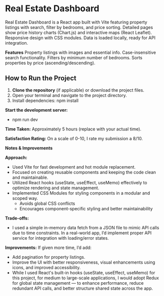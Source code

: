 # Real Estate Dashboard

Real Estate Dashboard is a React app built with Vite featuring property listings with search, filter by bedrooms, and price sorting. Detailed pages show price history charts (Chart.js) and interactive maps (React Leaflet). Responsive design with CSS modules. Data is loaded locally, ready for API integration.

**Features**
Property listings with images and essential info.
Case-insensitive search functionality.
Filters by minimum number of bedrooms.
Sorts properties by price (ascending/descending).

## How to Run the Project

1. **Clone the repository** (if applicable) or download the project files.
2. Open your terminal and navigate to the project directory.
3. Install dependencies: npm install

**Start the development server:**

- npm run dev

**Time Taken:**
Approximately 5 hours (replace with your actual time).

**Satisfaction Rating:**
On a scale of 0-10, I rate my submission a 8/10.

**Notes & Improvements**

**Approach:**

- Used Vite for fast development and hot module replacement.
- Focused on creating reusable components and keeping the code clean and maintainable.
- Utilized React hooks (useState, useEffect, useMemo) effectively to optimize rendering and state management.
- Implemented CSS Modules for styling components in a modular and scoped way.
  - Avoids global CSS conflicts
  - Encourages component-specific styling and better maintainability

**Trade-offs:**

- I used a simple in-memory data fetch from a JSON file to mimic API calls due to time constraints. In a real-world app, I’d implement proper API service for integration with loading/error states.

**Improvements:**
If given more time, I’d add:

- Add pagination for property listings.
- Improve the UI with better responsiveness, visual enhancements using icons, and improved accessibility.
- While I used React's built-in hooks (useState, useEffect, useMemo) for this project, for medium to large-scale applications, I would adopt Redux for global state management — to enhance performance, reduce redundant API calls, and better structure shared state across the app.

